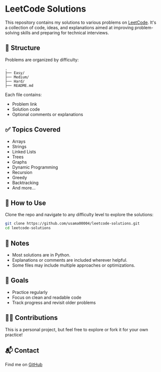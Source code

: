 # LeetCode Solutions
This repository contains my solutions to various problems on [LeetCode](https://leetcode.com/). It's a collection of code, ideas, and explanations aimed at improving problem-solving skills and preparing for technical interviews.

## 📁 Structure

Problems are organized by difficulty:

```
.
├── Easy/
├── Medium/
├── Hard/
├── README.md
```

Each file contains:
- Problem link
- Solution code
- Optional comments or explanations

## ✅ Topics Covered

- Arrays  
- Strings  
- Linked Lists  
- Trees  
- Graphs  
- Dynamic Programming  
- Recursion  
- Greedy  
- Backtracking  
- And more...

## 🚀 How to Use

Clone the repo and navigate to any difficulty level to explore the solutions:

```bash
git clone https://github.com/usama00004/leetcode-solutions.git
cd leetcode-solutions
```

## 📌 Notes

- Most solutions are in Python.
- Explanations or comments are included wherever helpful.
- Some files may include multiple approaches or optimizations.

## 🎯 Goals

- Practice regularly  
- Focus on clean and readable code  
- Track progress and revisit older problems  

## 🙋‍♂️ Contributions

This is a personal project, but feel free to explore or fork it for your own practice!

## 📬 Contact

Find me on [GitHub](https://github.com/usama00004)
